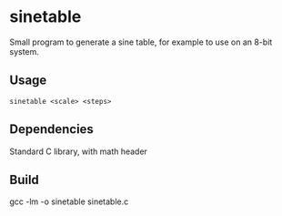 # sinetable
Small program to generate a sine table, for example to use on an 8-bit system.

## Usage
`sinetable <scale> <steps>`

## Dependencies
Standard C library, with math header

## Build
gcc -lm -o sinetable sinetable.c
